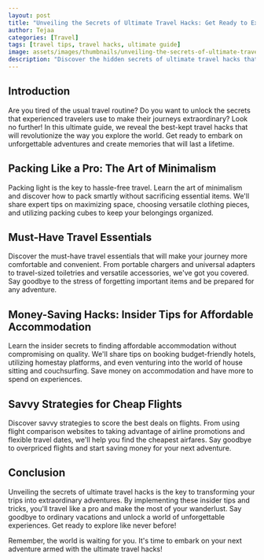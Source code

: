 ```yaml
---
layout: post
title: "Unveiling the Secrets of Ultimate Travel Hacks: Get Ready to Explore Like a Pro!"
author: Tejaa
categories: [Travel]
tags: [travel tips, travel hacks, ultimate guide]
image: assets/images/thumbnails/unveiling-the-secrets-of-ultimate-travel-hacks.jpg
description: "Discover the hidden secrets of ultimate travel hacks that will transform your trips into extraordinary adventures. Learn insider tips and tricks to travel like a pro and make the most of your wanderlust."
---
```


## Introduction

Are you tired of the usual travel routine? Do you want to unlock the secrets that experienced travelers use to make their journeys extraordinary? Look no further! In this ultimate guide, we reveal the best-kept travel hacks that will revolutionize the way you explore the world. Get ready to embark on unforgettable adventures and create memories that will last a lifetime.

## Packing Like a Pro: The Art of Minimalism

Packing light is the key to hassle-free travel. Learn the art of minimalism and discover how to pack smartly without sacrificing essential items. We'll share expert tips on maximizing space, choosing versatile clothing pieces, and utilizing packing cubes to keep your belongings organized.

## Must-Have Travel Essentials

Discover the must-have travel essentials that will make your journey more comfortable and convenient. From portable chargers and universal adapters to travel-sized toiletries and versatile accessories, we've got you covered. Say goodbye to the stress of forgetting important items and be prepared for any adventure.

## Money-Saving Hacks: Insider Tips for Affordable Accommodation

Learn the insider secrets to finding affordable accommodation without compromising on quality. We'll share tips on booking budget-friendly hotels, utilizing homestay platforms, and even venturing into the world of house sitting and couchsurfing. Save money on accommodation and have more to spend on experiences.

## Savvy Strategies for Cheap Flights

Discover savvy strategies to score the best deals on flights. From using flight comparison websites to taking advantage of airline promotions and flexible travel dates, we'll help you find the cheapest airfares. Say goodbye to overpriced flights and start saving money for your next adventure.

## Conclusion

Unveiling the secrets of ultimate travel hacks is the key to transforming your trips into extraordinary adventures. By implementing these insider tips and tricks, you'll travel like a pro and make the most of your wanderlust. Say goodbye to ordinary vacations and unlock a world of unforgettable experiences. Get ready to explore like never before!

Remember, the world is waiting for you. It's time to embark on your next adventure armed with the ultimate travel hacks!

